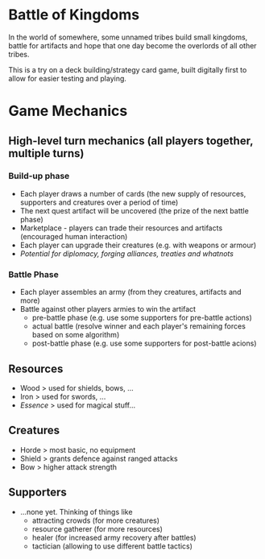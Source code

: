 # Battle of Kingdoms
In the world of somewhere, some unnamed tribes build small kingdoms, 
battle for artifacts and hope that one day become the overlords of all other tribes.

This is a try on a deck building/strategy card game, built digitally first to allow for easier testing and playing.

# Game Mechanics
## High-level turn mechanics (all players together, multiple turns)
### Build-up phase
- Each player draws a number of cards (the new supply of resources, supporters and creatures over a period of time)
- The next quest artifact will be uncovered (the prize of the next battle phase)
- Marketplace - players can trade their resources and artifacts (encouraged human interaction)
- Each player can upgrade their creatures (e.g. with weapons or armour)
- _Potential for diplomacy, forging alliances, treaties and whatnots_
### Battle Phase
- Each player assembles an army (from they creatures, artifacts and more)
- Battle against other players armies to win the artifact
  - pre-battle phase (e.g. use some supporters for pre-battle actions)
  - actual battle (resolve winner and each player's remaining forces based on some algorithm)
  - post-battle phase (e.g. use some supporters for post-battle acions)

## Resources
- Wood > used for shields, bows, ...
- Iron > used for swords, ...
- _Essence_ > used for magical stuff...

## Creatures
- Horde > most basic, no equipment
- Shield > grants defence against ranged attacks
- Bow > higher attack strength

## Supporters
- ...none yet. Thinking of things like
  - attracting crowds (for more creatures)
  - resource gatherer (for more resources)
  - healer (for increased army recovery after battles)
  - tactician (allowing to use different battle tactics)